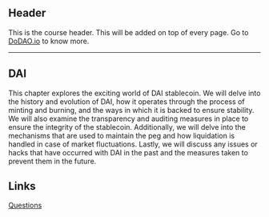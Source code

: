 ## Header
This is the course header. This will be added on top of every page. Go to [DoDAO.io](https://www.dodao.io) to know more.

---

## DAI
 
This chapter explores the exciting world of DAI stablecoin. We will delve into the history and evolution of DAI, how it operates through the process of minting and burning, and the ways in which it is backed to ensure stability. We will also examine the transparency and auditing measures in place to ensure the integrity of the stablecoin. Additionally, we will delve into the mechanisms that are used to maintain the peg and how liquidation is handled in case of market fluctuations. Lastly, we will discuss any issues or hacks that have occurred with DAI in the past and the measures taken to prevent them in the future.  


## Links




[Questions](./../../generated/questions/dai.md)